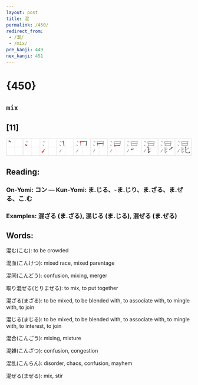 ```yaml
---
layout: post
title: 混
permalink: /450/
redirect_from:
 - /混/
 - /mix/
pre_kanji: 449
nex_kanji: 451
---
```


# {450}

## `mix`

## [11]

<div class="stroke"><img src="../images/E6B7B7.png" /></div>

## Reading:

### On-Yomi: コン &mdash; Kun-Yomi: ま.じる、-ま.じり、ま.ざる、ま.ぜる、こ.む

### Examples: 混ざる (ま.ざる), 混じる (ま.じる), 混ぜる (ま.ぜる)

## Words:

混む(こむ): to be crowded

混血(こんけつ): mixed race, mixed parentage

混同(こんどう): confusion, mixing, merger

取り混ぜる(とりまぜる): to mix, to put together

混ざる(まざる): to be mixed, to be blended with, to associate with, to mingle with, to join

混じる(まじる): to be mixed, to be blended with, to associate with, to mingle with, to interest, to join

混合(こんごう): mixing, mixture

混雑(こんざつ): confusion, congestion

混乱(こんらん): disorder, chaos, confusion, mayhem

混ぜる(まぜる): mix, stir

